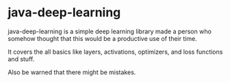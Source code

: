 # java-deep-learning
java-deep-learning is a simple deep learning library made a person who somehow thought that this would be a productive use of their time.

It covers the all basics like layers, activations, optimizers, and loss functions and stuff.

Also be warned that there might be mistakes.
